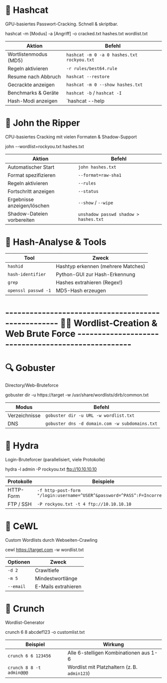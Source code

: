 # 🔐 Hashcat
GPU-basiertes Passwort-Cracking. Schnell & skriptbar.

hashcat -m [Modus] -a [Angriff] -o cracked.txt hashes.txt wordlist.txt

| Aktion                | Befehl                                     |
| --------------------- | ------------------------------------------ |
| Wortlistenmodus (MD5) | `hashcat -m 0 -a 0 hashes.txt rockyou.txt` |
| Regeln aktivieren     | `-r rules/best64.rule`                     |
| Resume nach Abbruch   | `hashcat --restore`                        |
| Gecrackte anzeigen    | `hashcat -m 0 --show hashes.txt`           |
| Benchmarks & Geräte   | `hashcat -b` / `hashcat -I`                |
| Hash-Modi anzeigen    | `hashcat --help | grep -i hash-mode`       |


# 🧠 John the Ripper
CPU-basiertes Cracking mit vielen Formaten & Shadow-Support

john --wordlist=rockyou.txt hashes.txt

| Aktion                      | Befehl                                |
| --------------------------- | ------------------------------------- |
| Automatischer Start         | `john hashes.txt`                     |
| Format spezifizieren        | `--format=raw-sha1`                   |
| Regeln aktivieren           | `--rules`                             |
| Fortschritt anzeigen        | `--status`                            |
| Ergebnisse anzeigen/löschen | `--show` / `--wipe`                   |
| Shadow-Dateien vorbereiten  | `unshadow passwd shadow > hashes.txt` |


# 🧰 Hash-Analyse & Tools

| Tool                | Zweck                              |
| ------------------- | ---------------------------------- |
| `hashid`            | Hashtyp erkennen (mehrere Matches) |
| `hash-identifier`   | Python-GUI zur Hash-Erkennung      |
| `grep`              | Hashes extrahieren (Regex!)        |
| `openssl passwd -1` | MD5-Hash erzeugen                  |


# --------------------------------------------------- 🕵️‍♂️ Wordlist-Creation & Web Brute Force ---------------------------------------------------
# 🔍 Gobuster
Directory/Web-Bruteforce

gobuster dir -u https://target -w /usr/share/wordlists/dirb/common.txt

| Modus         | Befehl                                         |
| ------------- | ---------------------------------------------- |
| Verzeichnisse | `gobuster dir -u URL -w wordlist.txt`          |
| DNS           | `gobuster dns -d domain.com -w subdomains.txt` |


# 🔨 Hydra
Login-Bruteforcer (parallelisiert, viele Protokolle)

hydra -l admin -P rockyou.txt ftp://10.10.10.10

| Protokolle | Beispiele                                                                |
| ---------- | ------------------------------------------------------------------------ |
| HTTP-Form  | `-f http-post-form "/login:username=^USER^&password=^PASS^:F=Incorrect"` |
| FTP / SSH  | `-P rockyou.txt -t 4 ftp://10.10.10.10`                                  |


# 🧬 CeWL
Custom Wordlists durch Webseiten-Crawling

cewl https://target.com -w wordlist.txt

| Optionen  | Zweck               |
| --------- | ------------------- |
| `-d 2`    | Crawltiefe          |
| `-m 5`    | Mindestwortlänge    |
| `--email` | E-Mails extrahieren |


# 📁 Crunch
Wordlist-Generator

crunch 6 8 abcdef123 -o customlist.txt

| Beispiel                 | Wirkung                                      |
| ------------------------ | -------------------------------------------- |
| `crunch 6 6 123456`      | Alle 6-stelligen Kombinationen aus 1-6       |
| `crunch 8 8 -t admin@@@` | Wordlist mit Platzhaltern (z. B. `admin123`) |
